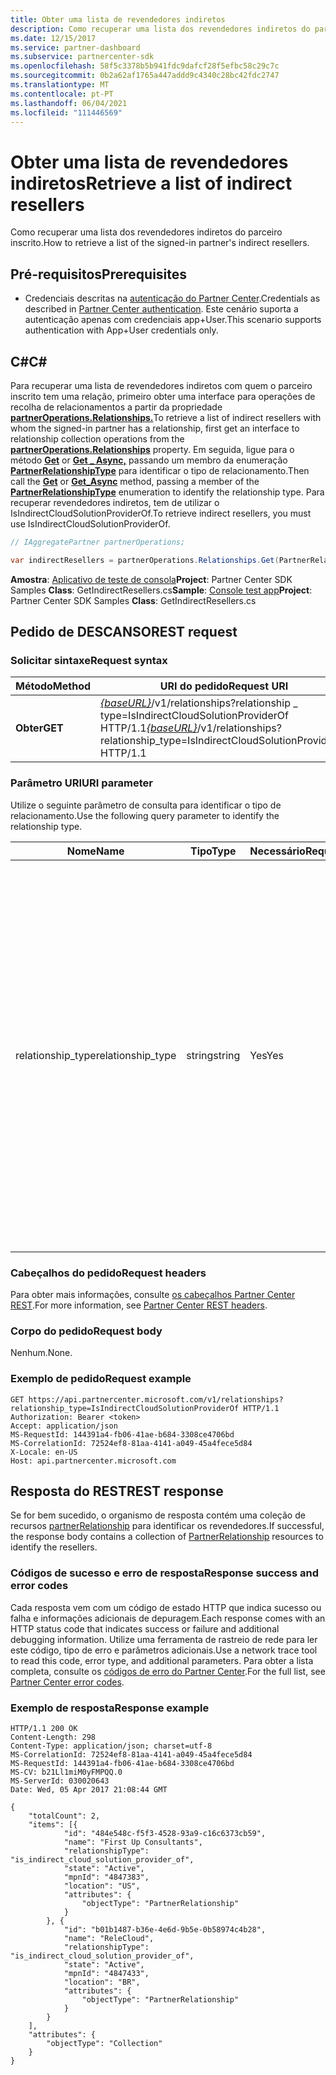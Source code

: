 ```yaml
---
title: Obter uma lista de revendedores indiretos
description: Como recuperar uma lista dos revendedores indiretos do parceiro inscrito.
ms.date: 12/15/2017
ms.service: partner-dashboard
ms.subservice: partnercenter-sdk
ms.openlocfilehash: 58f5c3378b5b941fdc9dafcf28f5efbc58c29c7c
ms.sourcegitcommit: 0b2a62af1765a447addd9c4340c28bc42fdc2747
ms.translationtype: MT
ms.contentlocale: pt-PT
ms.lasthandoff: 06/04/2021
ms.locfileid: "111446569"
---
```

# <a name="retrieve-a-list-of-indirect-resellers"></a><span data-ttu-id="6816a-103">Obter uma lista de revendedores indiretos</span><span class="sxs-lookup"><span data-stu-id="6816a-103">Retrieve a list of indirect resellers</span></span>

<span data-ttu-id="6816a-104">Como recuperar uma lista dos revendedores indiretos do parceiro inscrito.</span><span class="sxs-lookup"><span data-stu-id="6816a-104">How to retrieve a list of the signed-in partner's indirect resellers.</span></span>

## <a name="prerequisites"></a><span data-ttu-id="6816a-105">Pré-requisitos</span><span class="sxs-lookup"><span data-stu-id="6816a-105">Prerequisites</span></span>

- <span data-ttu-id="6816a-106">Credenciais descritas na [autenticação do Partner Center](partner-center-authentication.md).</span><span class="sxs-lookup"><span data-stu-id="6816a-106">Credentials as described in [Partner Center authentication](partner-center-authentication.md).</span></span> <span data-ttu-id="6816a-107">Este cenário suporta a autenticação apenas com credenciais app+User.</span><span class="sxs-lookup"><span data-stu-id="6816a-107">This scenario supports authentication with App+User credentials only.</span></span>

## <a name="c"></a><span data-ttu-id="6816a-108">C\#</span><span class="sxs-lookup"><span data-stu-id="6816a-108">C\#</span></span>

<span data-ttu-id="6816a-109">Para recuperar uma lista de revendedores indiretos com quem o parceiro inscrito tem uma relação, primeiro obter uma interface para operações de recolha de relacionamentos a partir da propriedade [**partnerOperations.Relationships.**](/dotnet/api/microsoft.store.partnercenter.ipartner.relationships)</span><span class="sxs-lookup"><span data-stu-id="6816a-109">To retrieve a list of indirect resellers with whom the signed-in partner has a relationship, first get an interface to relationship collection operations from the [**partnerOperations.Relationships**](/dotnet/api/microsoft.store.partnercenter.ipartner.relationships) property.</span></span> <span data-ttu-id="6816a-110">Em seguida, ligue para o método [**Get**](/dotnet/api/microsoft.store.partnercenter.relationships.irelationshipcollection.get) or [**Get \_ Async,**](/dotnet/api/microsoft.store.partnercenter.relationships.irelationshipcollection.getasync) passando um membro da enumeração [**PartnerRelationshipType**](/dotnet/api/microsoft.store.partnercenter.models.relationships.partnerrelationshiptype) para identificar o tipo de relacionamento.</span><span class="sxs-lookup"><span data-stu-id="6816a-110">Then call the [**Get**](/dotnet/api/microsoft.store.partnercenter.relationships.irelationshipcollection.get) or [**Get\_Async**](/dotnet/api/microsoft.store.partnercenter.relationships.irelationshipcollection.getasync) method, passing a member of the [**PartnerRelationshipType**](/dotnet/api/microsoft.store.partnercenter.models.relationships.partnerrelationshiptype) enumeration to identify the relationship type.</span></span> <span data-ttu-id="6816a-111">Para recuperar revendedores indiretos, tem de utilizar o IsIndirectCloudSolutionProviderOf.</span><span class="sxs-lookup"><span data-stu-id="6816a-111">To retrieve indirect resellers, you must use IsIndirectCloudSolutionProviderOf.</span></span>

``` csharp
// IAggregatePartner partnerOperations;

var indirectResellers = partnerOperations.Relationships.Get(PartnerRelationshipType.IsIndirectCloudSolutionProviderOf);
```

<span data-ttu-id="6816a-112">**Amostra**: [Aplicativo de teste de consola](console-test-app.md)**Project**: Partner Center SDK Samples **Class**: GetIndirectResellers.cs</span><span class="sxs-lookup"><span data-stu-id="6816a-112">**Sample**: [Console test app](console-test-app.md)**Project**: Partner Center SDK Samples **Class**: GetIndirectResellers.cs</span></span>

## <a name="rest-request"></a><span data-ttu-id="6816a-113">Pedido de DESCANSO</span><span class="sxs-lookup"><span data-stu-id="6816a-113">REST request</span></span>

### <a name="request-syntax"></a><span data-ttu-id="6816a-114">Solicitar sintaxe</span><span class="sxs-lookup"><span data-stu-id="6816a-114">Request syntax</span></span>

| <span data-ttu-id="6816a-115">Método</span><span class="sxs-lookup"><span data-stu-id="6816a-115">Method</span></span>  | <span data-ttu-id="6816a-116">URI do pedido</span><span class="sxs-lookup"><span data-stu-id="6816a-116">Request URI</span></span>                                                                                                                |
|---------|----------------------------------------------------------------------------------------------------------------------------|
| <span data-ttu-id="6816a-117">**Obter**</span><span class="sxs-lookup"><span data-stu-id="6816a-117">**GET**</span></span> | <span data-ttu-id="6816a-118">[*{baseURL}*](partner-center-rest-urls.md)/v1/relationships?relationship \_ type=IsIndirectCloudSolutionProviderOf HTTP/1.1</span><span class="sxs-lookup"><span data-stu-id="6816a-118">[*{baseURL}*](partner-center-rest-urls.md)/v1/relationships?relationship\_type=IsIndirectCloudSolutionProviderOf HTTP/1.1</span></span> |

### <a name="uri-parameter"></a><span data-ttu-id="6816a-119">Parâmetro URI</span><span class="sxs-lookup"><span data-stu-id="6816a-119">URI parameter</span></span>

<span data-ttu-id="6816a-120">Utilize o seguinte parâmetro de consulta para identificar o tipo de relacionamento.</span><span class="sxs-lookup"><span data-stu-id="6816a-120">Use the following query parameter to identify the relationship type.</span></span>

| <span data-ttu-id="6816a-121">Nome</span><span class="sxs-lookup"><span data-stu-id="6816a-121">Name</span></span>               | <span data-ttu-id="6816a-122">Tipo</span><span class="sxs-lookup"><span data-stu-id="6816a-122">Type</span></span>    | <span data-ttu-id="6816a-123">Necessário</span><span class="sxs-lookup"><span data-stu-id="6816a-123">Required</span></span>  | <span data-ttu-id="6816a-124">Descrição</span><span class="sxs-lookup"><span data-stu-id="6816a-124">Description</span></span>                         |
|--------------------|---------|-----------|-------------------------------------|
| <span data-ttu-id="6816a-125">relationship_type</span><span class="sxs-lookup"><span data-stu-id="6816a-125">relationship_type</span></span>  | <span data-ttu-id="6816a-126">string</span><span class="sxs-lookup"><span data-stu-id="6816a-126">string</span></span>  | <span data-ttu-id="6816a-127">Yes</span><span class="sxs-lookup"><span data-stu-id="6816a-127">Yes</span></span>       | <span data-ttu-id="6816a-128">O valor é a representação de uma das cordas encontradas no [PartnerRelationshipType](/dotnet/api/microsoft.store.partnercenter.models.relationships.partnerrelationshiptype).</span><span class="sxs-lookup"><span data-stu-id="6816a-128">The value is the string representation of one of the member names found in [PartnerRelationshipType](/dotnet/api/microsoft.store.partnercenter.models.relationships.partnerrelationshiptype).</span></span><br/><br/> <span data-ttu-id="6816a-129">Se o parceiro estiver inscrito como fornecedor e pretender obter uma lista dos revendedores indiretos com quem estabeleceram uma relação, utilize o IsIndirectCloudSolutionProviderOf.</span><span class="sxs-lookup"><span data-stu-id="6816a-129">If the partner is signed in as a provider and you want to get a list of the indirect resellers with whom they have established a relationship, use IsIndirectCloudSolutionProviderOf.</span></span><br/><br/> <span data-ttu-id="6816a-130">Se o parceiro for inscrito como revendedor e pretender obter uma lista dos fornecedores indiretos com quem estabeleceram uma relação, utilize o IsIndirectResellerOf.</span><span class="sxs-lookup"><span data-stu-id="6816a-130">If the partner is signed in as a reseller and you want to get a list of the indirect providers with whom they have established a relationship, use IsIndirectResellerOf.</span></span>    |

### <a name="request-headers"></a><span data-ttu-id="6816a-131">Cabeçalhos do pedido</span><span class="sxs-lookup"><span data-stu-id="6816a-131">Request headers</span></span>

<span data-ttu-id="6816a-132">Para obter mais informações, consulte [os cabeçalhos Partner Center REST](headers.md).</span><span class="sxs-lookup"><span data-stu-id="6816a-132">For more information, see [Partner Center REST headers](headers.md).</span></span>

### <a name="request-body"></a><span data-ttu-id="6816a-133">Corpo do pedido</span><span class="sxs-lookup"><span data-stu-id="6816a-133">Request body</span></span>

<span data-ttu-id="6816a-134">Nenhum.</span><span class="sxs-lookup"><span data-stu-id="6816a-134">None.</span></span>

### <a name="request-example"></a><span data-ttu-id="6816a-135">Exemplo de pedido</span><span class="sxs-lookup"><span data-stu-id="6816a-135">Request example</span></span>

```http
GET https://api.partnercenter.microsoft.com/v1/relationships?relationship_type=IsIndirectCloudSolutionProviderOf HTTP/1.1
Authorization: Bearer <token>
Accept: application/json
MS-RequestId: 144391a4-fb06-41ae-b684-3308ce4706bd
MS-CorrelationId: 72524ef8-81aa-4141-a049-45a4fece5d84
X-Locale: en-US
Host: api.partnercenter.microsoft.com
```

## <a name="rest-response"></a><span data-ttu-id="6816a-136">Resposta do REST</span><span class="sxs-lookup"><span data-stu-id="6816a-136">REST response</span></span>

<span data-ttu-id="6816a-137">Se for bem sucedido, o organismo de resposta contém uma coleção de recursos [partnerRelationship](relationships-resources.md) para identificar os revendedores.</span><span class="sxs-lookup"><span data-stu-id="6816a-137">If successful, the response body contains a collection of [PartnerRelationship](relationships-resources.md) resources to identify the resellers.</span></span>

### <a name="response-success-and-error-codes"></a><span data-ttu-id="6816a-138">Códigos de sucesso e erro de resposta</span><span class="sxs-lookup"><span data-stu-id="6816a-138">Response success and error codes</span></span>

<span data-ttu-id="6816a-139">Cada resposta vem com um código de estado HTTP que indica sucesso ou falha e informações adicionais de depuragem.</span><span class="sxs-lookup"><span data-stu-id="6816a-139">Each response comes with an HTTP status code that indicates success or failure and additional debugging information.</span></span> <span data-ttu-id="6816a-140">Utilize uma ferramenta de rastreio de rede para ler este código, tipo de erro e parâmetros adicionais.</span><span class="sxs-lookup"><span data-stu-id="6816a-140">Use a network trace tool to read this code, error type, and additional parameters.</span></span> <span data-ttu-id="6816a-141">Para obter a lista completa, consulte os [códigos de erro do Partner Center](error-codes.md).</span><span class="sxs-lookup"><span data-stu-id="6816a-141">For the full list, see [Partner Center error codes](error-codes.md).</span></span>

### <a name="response-example"></a><span data-ttu-id="6816a-142">Exemplo de resposta</span><span class="sxs-lookup"><span data-stu-id="6816a-142">Response example</span></span>

```http
HTTP/1.1 200 OK
Content-Length: 298
Content-Type: application/json; charset=utf-8
MS-CorrelationId: 72524ef8-81aa-4141-a049-45a4fece5d84
MS-RequestId: 144391a4-fb06-41ae-b684-3308ce4706bd
MS-CV: b21Ll1miM0yFMPQQ.0
MS-ServerId: 030020643
Date: Wed, 05 Apr 2017 21:08:44 GMT

{
    "totalCount": 2,
    "items": [{
            "id": "484e548c-f5f3-4528-93a9-c16c6373cb59",
            "name": "First Up Consultants",
            "relationshipType": "is_indirect_cloud_solution_provider_of",
            "state": "Active",
            "mpnId": "4847383",
            "location": "US",
            "attributes": {
                "objectType": "PartnerRelationship"
            }
        }, {
            "id": "b01b1487-b36e-4e6d-9b5e-0b58974c4b28",
            "name": "ReleCloud",
            "relationshipType": "is_indirect_cloud_solution_provider_of",
            "state": "Active",
            "mpnId": "4847433",
            "location": "BR",
            "attributes": {
                "objectType": "PartnerRelationship"
            }
        }
    ],
    "attributes": {
        "objectType": "Collection"
    }
}
```